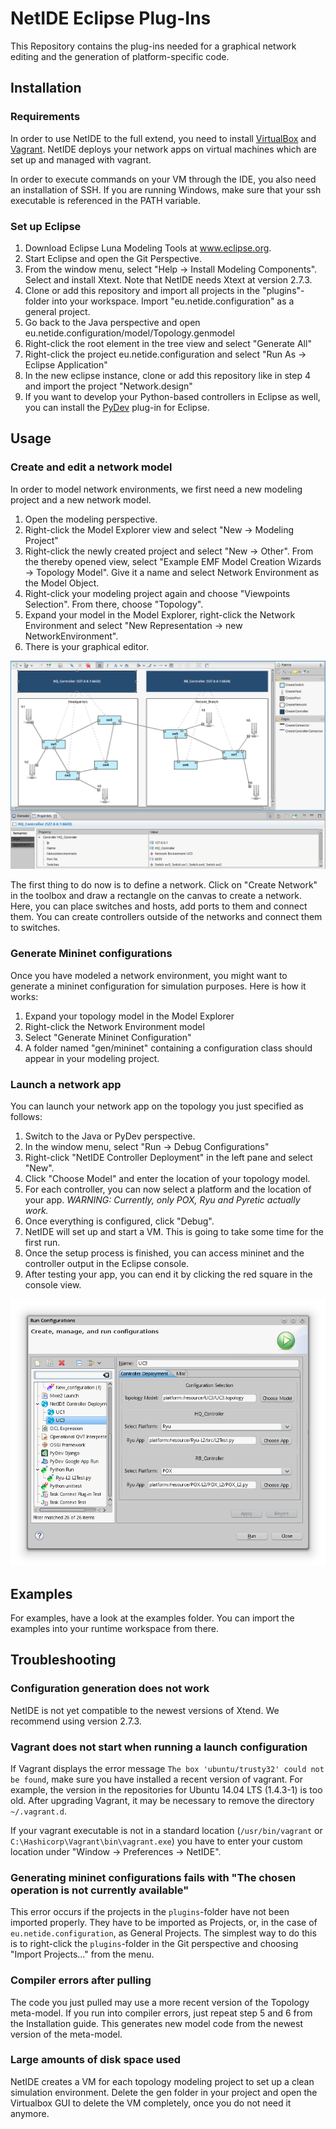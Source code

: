 # NetIDE Eclipse Plug-Ins

This Repository contains the plug-ins needed for a graphical network editing and the generation of platform-specific code.

## Installation

### Requirements

In order to use NetIDE to the full extend, you need to install [VirtualBox](http://virtualbox.org) and [Vagrant](http://www.vagrantup.com). NetIDE deploys your network apps on virtual machines which are set up and managed with vagrant. 

In order to execute commands on your VM through the IDE, you also need an installation of SSH. If you are running Windows, make sure that your ssh executable is referenced in the PATH variable.

### Set up Eclipse

1. Download Eclipse Luna Modeling Tools at www.eclipse.org.
2. Start Eclipse and open the Git Perspective.
3. From the window menu, select "Help -> Install Modeling Components". Select and install Xtext. Note that NetIDE needs Xtext at version 2.7.3.
4. Clone or add this repository and import all projects in the "plugins"-folder into your workspace. Import "eu.netide.configuration" as a general project.
5. Go back to the Java perspective and open eu.netide.configuration/model/Topology.genmodel
6. Right-click the root element in the tree view and select "Generate All"
7. Right-click the project eu.netide.configuration and select "Run As -> Eclipse Application"
8. In the new eclipse instance, clone or add this repository like in step 4 and import the project "Network.design"
9. If you want to develop your Python-based controllers in Eclipse as well, you can install the [PyDev](http://www.pydev.org/) plug-in for Eclipse.



## Usage

### Create and edit a network model

In order to model network environments, we first need a new modeling project and a new network model.

1. Open the modeling perspective.
2. Right-click the Model Explorer view and select "New -> Modeling Project"
3. Right-click the newly created project and select "New -> Other". From the thereby opened view, select "Example EMF Model Creation Wizards -> Topology Model". Give it a name and select Network Environment as the Model Object.
4. Right-click your modeling project again and choose "Viewpoints Selection". From there, choose "Topology".
5. Expand your model in the Model Explorer, right-click the Network Environment and select "New Representation -> new NetworkEnvironment".
6. There is your graphical editor.

![Graphical Topology Editor](screenshots/screenshot_editor.png "Graphical network editor")

The first thing to do now is to define a network. Click on "Create Network" in the toolbox and draw a rectangle on the canvas to create a network. Here, you can place switches and hosts, add ports to them and connect them. You can create controllers outside of the networks and connect them to switches.


### Generate Mininet configurations

Once you have modeled a network environment, you might want to generate a mininet configuration for simulation purposes. Here is how it works:

1. Expand your topology model in the Model Explorer
2. Right-click the Network Environment model
3. Select "Generate Mininet Configuration"
4. A folder named "gen/mininet" containing a configuration class should appear in your modeling project.


### Launch a network app

You can launch your network app on the topology you just specified as follows:

1. Switch to the Java or PyDev perspective.
2. In the window menu, select "Run -> Debug Configurations"
3. Right-click "NetIDE Controller Deployment" in the left pane and select "New".
4. Click "Choose Model" and enter the location of your topology model. 
5. For each controller, you can now select a platform and the location of your app. 
   *WARNING: Currently, only POX, Ryu and Pyretic actually work.*
6. Once everything is configured, click "Debug".
7. NetIDE will set up and start a VM. This is going to take some time for the first run.
8. Once the setup process is finished, you can access mininet and the controller output in the Eclipse console.
9. After testing your app, you can end it by clicking the red square in the console view.

![Launch Configuration](screenshots/screenshot_conf.png)

## Examples

For examples, have a look at the examples folder. You can import the examples into your runtime workspace from there.

## Troubleshooting

### Configuration generation does not work

NetIDE is not yet compatible to the newest versions of Xtend. We recommend using version 2.7.3.

### Vagrant does not start when running a launch configuration

If Vagrant displays the error message `The box 'ubuntu/trusty32' could not be found`, make sure you have installed a recent version of vagrant. For example, the version in the repositories for Ubuntu 14.04 LTS (1.4.3-1) is too old. After upgrading Vagrant, it may be necessary to remove the directory `~/.vagrant.d`.

If your vagrant executable is not in a standard location (`/usr/bin/vagrant` or `C:\Hashicorp\Vagrant\bin\vagrant.exe`) you have to enter your custom location under "Window -> Preferences -> NetIDE".

### Generating mininet configurations fails with "The chosen operation is not currently available"

This error occurs if the projects in the `plugins`-folder have not been imported properly. They have to be imported as Projects, or, in the case of `eu.netide.configuration`, as General Projects. The simplest way to do this is to right-click the `plugins`-folder in the Git perspective and choosing "Import Projects..." from the menu.


### Compiler errors after pulling

The code you just pulled may use a more recent version of the Topology meta-model. If you run into compiler errors, just repeat step 5 and 6 from the Installation guide. This generates new model code from the newest version of the meta-model.

### Large amounts of disk space used

NetIDE creates a VM for each topology modeling project to set up a clean simulation environment. Delete the gen folder in your project and open the Virtualbox GUI to delete the VM completely, once you do not need it anymore.
